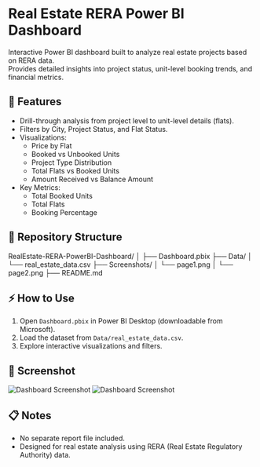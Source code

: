 # Real Estate RERA Power BI Dashboard

Interactive Power BI dashboard built to analyze real estate projects based on RERA data.  
Provides detailed insights into project status, unit-level booking trends, and financial metrics.

## 🚀 Features
- Drill-through analysis from project level to unit-level details (flats).
- Filters by City, Project Status, and Flat Status.
- Visualizations:
    - Price by Flat
    - Booked vs Unbooked Units
    - Project Type Distribution
    - Total Flats vs Booked Units
    - Amount Received vs Balance Amount
- Key Metrics:
    - Total Booked Units
    - Total Flats
    - Booking Percentage

## 📂 Repository Structure
RealEstate-RERA-PowerBI-Dashboard/
│
├── Dashboard.pbix
├── Data/
│ └── real_estate_data.csv
├── Screenshots/
│ └── page1.png
│ └── page2.png
├── README.md


## ⚡ How to Use
1. Open `Dashboard.pbix` in Power BI Desktop (downloadable from Microsoft).
2. Load the dataset from `Data/real_estate_data.csv`.
3. Explore interactive visualizations and filters.

## 📸 Screenshot  
![Dashboard Screenshot](./Screenshots/page1.png)
![Dashboard Screenshot](./Screenshots/page2.png)

## 📋 Notes
- No separate report file included.
- Designed for real estate analysis using RERA (Real Estate Regulatory Authority) data.

